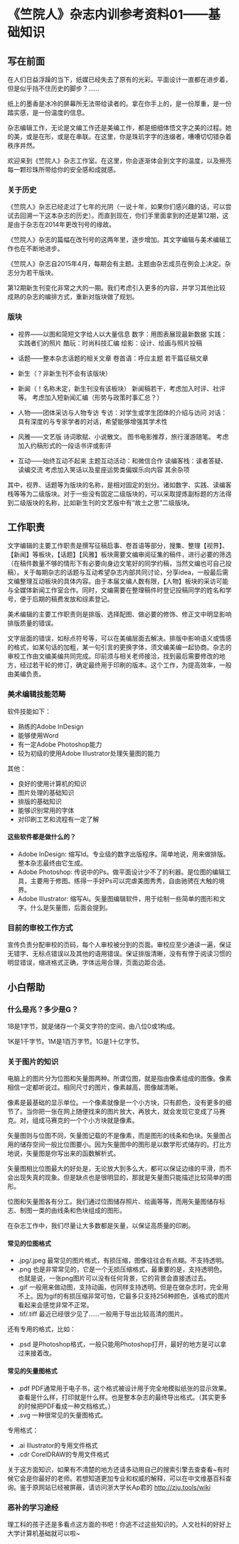 # 《竺院人》杂志内训参考资料01——基础知识

## 写在前面

在人们日益浮躁的当下，纸媒已经失去了原有的光彩。平面设计一直都在进步着，但是似乎挡不住历史的脚步？……

纸上的墨香是冰冷的屏幕所无法带给读者的。拿在你手上的，是一份厚重，是一份踏实感，是一份温度的信息。

杂志编辑工作，无论是文编工作还是美编工作，都是细细体悟文字之美的过程。她的美，或是在形，或是在串联。在这里，你是珠玑字字的连缀者，嘈嘈切切错杂着秩序井然。

欢迎来到《竺院人》杂志工作室。在这里，你会逐渐体会到文字的温度，以及擦亮每一颗珍珠所带给你的安全感和成就感。

### 关于历史

《竺院人》杂志已经走过了七年的光阴（一说十年，如果你们感兴趣的话，可以尝试去回溯一下这本杂志的历史）。而直到现在，你们手里面拿到的还是第12期，这是由于杂志在2014年更改刊号的缘故。

《竺院人》杂志的篇幅在改刊号的这两年里，逐步增加。其文字编辑与美术编辑工作也在不断地进步。

《竺院人》杂志自2015年4月，每期会有主题。主题由杂志成员在例会上决定。杂志分为若干版块。

第12期新生刊变化非常之大的一期。我们考虑引入更多的内容，并学习其他比较成熟的杂志的编排方式，重新对版块做了规划。

### 版块

* 视界——以图和简短文字给人以大量信息
数字：用图表展现最新数据
实践：实践者们的照片
酷玩：时尚科技汇编
绘影：设计、绘画与照片投稿

* 话题——整本杂志话题的相关文章
卷首语：呼应主题
若干篇征稿文章

* 新生（？非新生刊不会有该版块）

* 新闻（！名称未定，新生刊没有该板块）
新闻稿若干，考虑加入时评、社评等。
考虑加入短新闻汇编（形势与政策时事汇总？）

* 人物——团体采访与人物专访
专访：对学生或学生团体的介绍与访问
对话：具有深度的与专家学者的对话，希望能够增强其学术性

* 风雅——文艺版
诗词歌赋、小说散文。
图书电影推荐，旅行漫游随笔。
考虑加入约稿形式的一段话书评或影评

* 互动——始终互动不起来
主题互动活动：和微信合作
读编客栈：读者答疑、读编交流
考虑加入笑话以及星座运势类偏娱乐向内容
其余杂项

其中，视界、话题等为版块的名称，是相对固定的划分。诸如数字、实践、读编客栈等等为二级版块。对于一些没有固定二级版块的，可以采取提炼副标题的方法得到二级版块的名称，比如新生刊的文艺版中有“故土之思”二级版块。

## 工作职责

文字编辑的主要工作职责是撰写征稿启事、卷首语等部分，搜集、整理【视界】、【新闻】等板块，【话题】【风雅】板块需要文编审阅征集的稿件，进行必要的筛选（在稿件数量不够的情形下有必要向身边文笔好的同学约稿，当然文编也可自己投稿）。关于每期杂志的话题与互动希望杂志内部共同讨论，分享idea，一般最后需文编整理互动板块的具体内容。由于本届文编人数有限，【人物】板块的采访可能与全媒体新闻工作室合作。同时，文编需要在整理稿件时登记投稿同学的姓名和学号，便于后期的稿费发放和综素登记。

美术编辑的主要工作职责则是排版、选择配图、做必要的修饰、修正文中明显影响排版质量的错误。

文字层面的错误，如标点符号等，可以在美编层面去解决。排版中影响语义或情感的格式，如某句话的加粗，某一句引言的更换字体，须文编美编一起协商。杂志的审校工作由文编美编共同完成。印前须与相关老师接洽，找到最后需要修改的地方，经过若干轮的修订，确定最终用于印刷的版本。这个工作，为提高效率，一般由美编负责。

### 美术编辑技能范畴

软件技能如下：

* 熟练的Adobe InDesign
* 能够使用Word
* 有一定Adobe Photoshop能力
* 较为初级的使用Adobe Illustrator处理矢量图的能力

其他：

* 良好的使用计算机的知识
* 图片处理的基础知识
* 排版的基础知识
* 能够识别常用的字体
* 对印刷工艺和流程有一定了解

#### 这些软件都是做什么的？

* Adobe InDesign: 缩写Id。专业级的数字出版程序。简单地说，用来做排版。整本杂志最终由它生成。
* Adobe Photoshop: 传说中的Ps。做平面设计少不了的利器。是位图的编辑工具，主要用于修图。练得一手好Ps可以完虐美图秀秀，自由驰骋在大触的境界。
* Adobe Illustrator: 缩写Ai。矢量图编辑软件，用于绘制一些简单的图形和文字。什么是矢量图，后面会提到。

### 目前的审校工作方式

宣传负责分配审校的页码，每个人审校被分到的页面。审校应至少通读一遍，保证无错字、无标点错误以及其他的语用错误。保证排版清晰，没有有悖于阅读习惯的明显错误，缩进格式正确，字体运用合理，页面边距合适。

## 小白帮助

### 什么是兆？多少是G？

1B是1字节，就是储存一个英文字符的空间，由八位0或1构成。

1K是1千字节。1M是1百万字节。1G是1十亿字节。

### 关于图片的知识

电脑上的图片分为位图和矢量图两种。所谓位图，就是指由像素组成的图像。像素相信一定都听说过。相同尺寸的图片，像素越高，图像越清晰。

像素是最基础的显示单位。一个像素就像是一个小方块，只有颜色，没有更多的细节了。当你把一张在网上随便找来的图片放大，再放大，就会发现它变成了马赛克。对，组成马赛克的一个个小方块就是像素。

矢量图则与位图不同，矢量图记载的不是像素，而是图形的线条和色块。矢量图占用的储存空间一般比位图要小。因为矢量图中的图形是以数学形式储存的。打比方地说，矢量图是你写出来的函数解析式。

矢量图相比位图最大的好处是，无论放大到多么大，都可以保证边缘的平滑，而不会出现失真的现象。但是缺点也是很明显的，那就是矢量图只能描述比较简单的图形。

位图和矢量图各有分工。我们通过位图储存照片、绘画等等，而用矢量图储存标志、制图一类的由线条和色块组成的图形。

在杂志工作中，我们尽量让大多数都是矢量，以保证高质量的印刷。

#### 常见的位图格式

* .jpg/.jpeg 最常见的图片格式，有损压缩，图像往往会有点糊。不支持透明。
* .png 也是非常常见的，它是一个无损压缩格式，最重要的是，支持透明色。也就是说，一张png图片可以没有任何背景，它的背景会直接透过去。
* .gif 一般用来做动图，支持动画，也同样支持透明。但是在做杂志时，完全用不上。因为gif的有损压缩非常可怕，它最多只支持256种颜色，该格式的图片看起来会感觉非常不正常。
* .tif/.tiff 最近已经很少见了……一般用于导出比较高清的图片。

还有专用的格式，比如：

* .psd 是Photoshop格式，一般只能用Photoshop打开，最好的地方是可以拿过来接着改。

#### 常见的矢量图格式

* .pdf PDF通常用于电子书，这个格式被设计用于完全地模拟纸张的显示效果。查看是什么样，打印就是什么样。也是整本杂志的最终导出格式。（其实更多的时候把PDF看成一种文档格式。）
* .svg 一种很常见的矢量图格式。

专用格式：

* .ai Illustrator的专用文件格式
* .cdr CorelDRAW的专用文件格式

关于这方面知识，如果有不清楚的地方还请多动用自己的搜索引擎去查查看~有时候它会是你最好的老师。若想知道更加专业和权威的解释，可以在中文维基百科查询。鉴于原网站已经被屏蔽，请访问浙大学长Ap君的 http://zju.tools/wiki

### 恶补的学习途经

理工科的孩子还是多看点这方面的书吧！你逃不过这些知识的。人文社科的好好上大学计算机基础就可以啦~